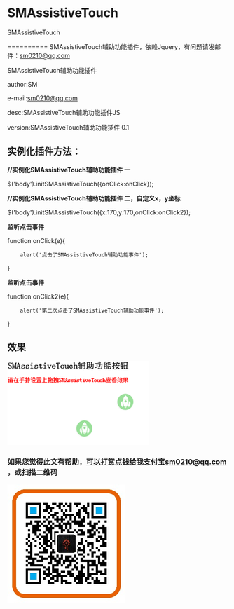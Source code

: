 # SMAssistiveTouch
SMAssistiveTouch

==========
SMAssistiveTouch辅助功能插件，依赖Jquery，有问题请发邮件：sm0210@qq.com

SMAssistiveTouch辅助功能插件

author:SM

e-mail:sm0210@qq.com

desc:SMAssistiveTouch辅助功能插件JS

version:SMAssistiveTouch辅助功能插件 0.1


## 实例化插件方法：

<b>//实例化SMAssistiveTouch辅助功能插件 一</b>

$('body').initSMAssistiveTouch({onClick:onClick});

<b>//实例化SMAssistiveTouch辅助功能插件 二，自定义x，y坐标</b>

$('body').initSMAssistiveTouch({x:170,y:170,onClick:onClick2});

<b>监听点击事件</b>

function onClick(e){
		
		alert('点击了SMAssistiveTouch辅助功能事件');
		
}

<b>监听点击事件</b>

function onClick2(e){
		
		alert('第二次点击了SMAssistiveTouch辅助功能事件');
		
}
	
## 效果
![](https://github.com/sm0210/SMAssistiveTouch/blob/master/SMAssistiveTouch.png "SMAssistiveTouch辅助功能插件")


### 如果您觉得此文有帮助，可以打赏点钱给我支付宝sm0210@qq.com ，或扫描二维码
![](https://github.com/sm0210/SMAssistiveTouch/blob/master/sm0210%40qq.com.jpg "sm0210@qq.com")


